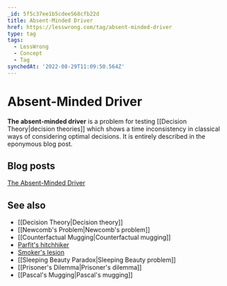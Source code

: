 ```yaml
---
_id: 5f5c37ee1b5cdee568cfb22d
title: Absent-Minded Driver
href: https://lesswrong.com/tag/absent-minded-driver
type: tag
tags:
  - LessWrong
  - Concept
  - Tag
synchedAt: '2022-08-29T11:09:50.564Z'
---
```

# Absent-Minded Driver

**The absent-minded driver** is a problem for testing [[Decision Theory|decision theories]] which shows a time inconsistency in classical ways of considering optimal decisions. It is entirely described in the eponymous blog post.

Blog posts
----------

[The Absent-Minded Driver](http://lesswrong.com/lw/182/the_absentminded_driver/)

See also
--------

*   [[Decision Theory|Decision theory]]
*   [[Newcomb's Problem|Newcomb's problem]]
*   [[Counterfactual Mugging|Counterfactual mugging]]
*   [Parfit's hitchhiker](https://wiki.lesswrong.com/wiki/Parfit's_hitchhiker)
*   [Smoker's lesion](https://wiki.lesswrong.com/wiki/Smoker's_lesion)
*   [[Sleeping Beauty Paradox|Sleeping Beauty problem]]
*   [[Prisoner's Dilemma|Prisoner's dilemma]]
*   [[Pascal's Mugging|Pascal's mugging]]